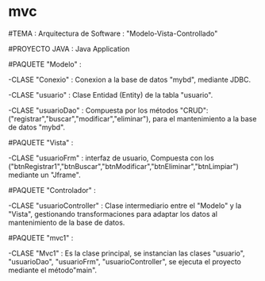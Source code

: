 # mvc

#TEMA :   Arquitectura de Software :   "Modelo-Vista-Controllado"

#PROYECTO JAVA :   Java Application

#PAQUETE "Modelo" : 

  -CLASE "Conexio" :  Conexion a la base de datos "mybd", mediante JDBC.
  
  -CLASE "usuario" :  Clase Entidad (Entity) de la tabla "usuario".
  
  -CLASE "usuarioDao" :  Compuesta por los métodos "CRUD": ("registrar","buscar","modificar","eliminar"), para el mantenimiento a la base de datos "mybd".
  
#PAQUETE "Vista" : 

  -CLASE "usuarioFrm" :  interfaz de usuario, Compuesta con los ("btnRegistrar1","btnBuscar","btnModificar","btnEliminar","btnLimpiar") mediante un "Jframe".
  
#PAQUETE "Controlador" : 

  -CLASE "usuarioController" :  Clase intermediario entre el "Modelo" y la "Vista", gestionando transformaciones para adaptar los datos 
  al mantenimiento de la base de datos.
  
#PAQUETE "mvc1" : 
  
  -CLASE "Mvc1" :  Es la clase principal, se instancian las clases "usuario", "usuarioDao", "usuarioFrm", "usuarioController", 
  se ejecuta el proyecto mediante el método"main".

